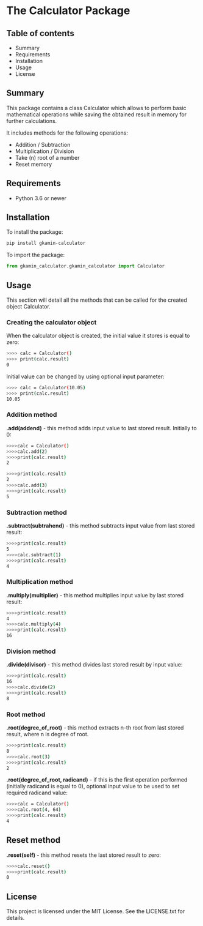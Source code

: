 # The Calculator Package

## Table of contents

* Summary
* Requirements
* Installation
* Usage
* License

## Summary

This package contains a class Calculator which allows to perform basic mathematical operations
while saving the obtained result in memory for further calculations.

It includes methods for the following operations:

* Addition / Subtraction
* Multiplication / Division
* Take (n) root of a number
* Reset memory

## Requirements

* Python 3.6 or newer

## Installation

To install the package:

```bash
pip install gkamin-calculator
```

To import the package:
```python
from gkamin_calculator.gkamin_calculator import Calculator
```

## Usage

This section will detail all the methods that can be called for the created object Calculator.

### Creating the calculator object

When the calculator object is created, the initial value it stores is equal to zero:

```bash
>>>> calc = Calculator() 
>>>> print(calc.result)
0
```

Initial value can be changed by using optional input parameter:

```bash
>>>> calc = Calculator(10.05)
>>>> print(calc.result)
10.05
```

### Addition method

**.add(addend)** - this method adds input value to last stored result.
Initially to 0:

```bash
>>>>calc = Calculator()
>>>>calc.add(2)
>>>>print(calc.result)
2
```

```bash
>>>>print(calc.result)
2
>>>>calc.add(3)
>>>>print(calc.result)
5
```

### Subtraction method

**.subtract(subtrahend)** - this method subtracts input value from last stored result:

```bash
>>>>print(calc.result)
5
>>>>calc.subtract(1)
>>>>print(calc.result)
4
```

### Multiplication method

**.multiply(multiplier)** - this method multiplies input value by last stored result:

```bash
>>>>print(calc.result)
4
>>>>calc.multiply(4)
>>>>print(calc.result)
16
```

### Division method

**.divide(divisor)** - this method divides last stored result by input value:

```bash
>>>>print(calc.result)
16
>>>>calc.divide(2)
>>>>print(calc.result)
8
```

### Root method

**.root(degree_of_root)** - this method extracts n-th root from last stored result, where n is degree of root.

```bash
>>>>print(calc.result)
8
>>>>calc.root(3)
>>>>print(calc.result)
2
```

**.root(degree_of_root, radicand)** - if this is the first operation performed (initially radicand is equal to 0),
optional input value to be used to set required radicand value:

```bash
>>>>calc = Calculator()
>>>>calc.root(4, 64)
>>>>print(calc.result)
4
```

## Reset method

**.reset(self)** - this method resets the last stored result to zero:

```bash
>>>>calc.reset()
>>>>print(calc.result)
0
```

## License

This project is licensed under the MIT License. See the LICENSE.txt for details.